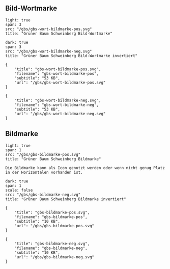 ## Bild-Wortmarke
```image
light: true
span: 3
src: "/gbs/gbs-wort-bildmarke-pos.svg"
title: "Grüner Baum Schweinberg Bild-Wortmarke"
```

```image
dark: true
span: 3
src: "/gbs/gbs-wort-bildmarke-neg.svg"
title: "Grüner Baum Schweinberg Bild-Wortmarke invertiert"
```

```download|span-3
{
    "title": "gbs-wort-bildmarke-pos.svg",
    "filename": "gbs-wort-bildmarke-pos",
    "subtitle": "53 KB",
    "url": "/gbs/gbs-wort-bildmarke-pos.svg"
}
```

```download|span-3
{
    "title": "gbs-wort-bildmarke-neg.svg",
    "filename": "gbs-wort-bildmarke-neg",
    "subtitle": "53 KB",
    "url": "/gbs/gbs-wort-bildmarke-neg.svg"
}
```

## Bildmarke
```image
light: true
span: 1
src: "/gbs/gbs-bildmarke-pos.svg"
title: "Grüner Baum Schweinberg Bildmarke"
```

```hint|neutral,span-2
Die Bildmarke kann als Icon genutzt werden oder wenn nicht genug Platz in der Horizontalen vorhanden ist.
```

```image
dark: true
span: 1
scale: false
src: "/gbs/gbs-bildmarke-neg.svg"
title: "Grüner Baum Schweinberg Bildmarke invertiert"
```

```download|span-3
{
    "title": "gbs-bildmarke-pos.svg",
    "filename": "gbs-bildmarke-pos",
    "subtitle": "10 KB",
    "url": "/gbs/gbs-bildmarke-pos.svg"
}
```

```download|span-3
{
    "title": "gbs-bildmarke-neg.svg",
    "filename": "gbs-bildmarke-neg",
    "subtitle": "10 KB",
    "url": "/gbs/gbs-bildmarke-neg.svg"
}
```